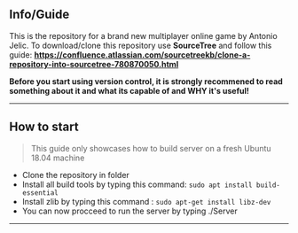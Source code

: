 ## Info/Guide

This is the repository for a brand new multiplayer online game by Antonio Jelic.
To download/clone this repository use **SourceTree** and follow this guide: **https://confluence.atlassian.com/sourcetreekb/clone-a-repository-into-sourcetree-780870050.html**

**Before you start using version control, it is strongly recommened to read something about it and what its capable of and WHY it's useful!**

---

## How to start
> This guide only showcases how to build server on a fresh Ubuntu 18.04 machine

- Clone the repository in folder
- Install all build tools by typing this command: `sudo apt install build-essential`
- Install zlib by typing this command : `sudo apt-get install libz-dev`
- You can now procceed to run the server by typing ./Server

---
